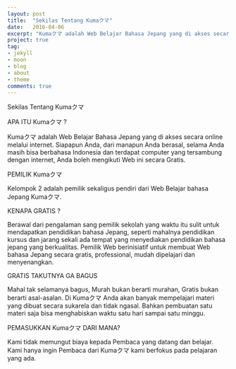 ```yaml
---
layout: post
title:  "Sekilas Tentang Kumaクマ"
date:   2016-04-06
excerpt: "Kumaクマ adalah Web Belajar Bahasa Jepang yang di akses secara online melalui internet. Siapapun Anda, dari manapun Anda berasal, selama Anda masih bisa berbahasa Indonesia dan terdapat computer yang tersambung dengan internet, Anda boleh mengikuti Web ini secara Gratis."
project: true
tag:
- jekyll 
- moon
- blog
- about
- theme
comments: true
---
```


Sekilas Tentang Kumaクマ

APA ITU Kumaクマ ?

Kumaクマ adalah Web Belajar Bahasa Jepang yang di akses secara online melalui internet. Siapapun Anda, dari manapun Anda berasal, selama Anda masih bisa berbahasa Indonesia dan terdapat computer yang tersambung dengan internet, Anda boleh mengikuti Web ini secara Gratis.


PEMILIK Kumaクマ

Kelompok 2 adalah pemilik sekaligus pendiri dari Web Belajar bahasa Jepang Kumaクマ.


KENAPA GRATIS ?

Berawal dari pengalaman sang pemilik sekolah yang waktu itu sulit untuk mendapatkan pendidikan bahasa Jepang, seperti mahalnya pendidikan kursus dan jarang sekali ada tempat yang menyediakan pendidikan bahasa jepang yang berkualitas. Pemilik Web berinisiatif untuk membuat Web bahasa Jepang secara gratis, professional, mudah dipelajari dan menyenangkan.


GRATIS TAKUTNYA GA BAGUS

Mahal tak selamanya bagus, Murah bukan berarti murahan, Gratis bukan berarti asal-asalan. Di Kumaクマ Anda akan banyak mempelajari materi yang dibuat secara sukarela dan tidak ngasal. Bahkan pembuatan satu materi saja bisa menghabiskan waktu satu hari sampai satu minggu.


PEMASUKKAN Kumaクマ DARI MANA?

Kami tidak memungut biaya kepada Pembaca yang datang dan belajar. Kami hanya ingin Pembaca dari Kumaクマ kami berfokus pada pelajaran yang ada.
